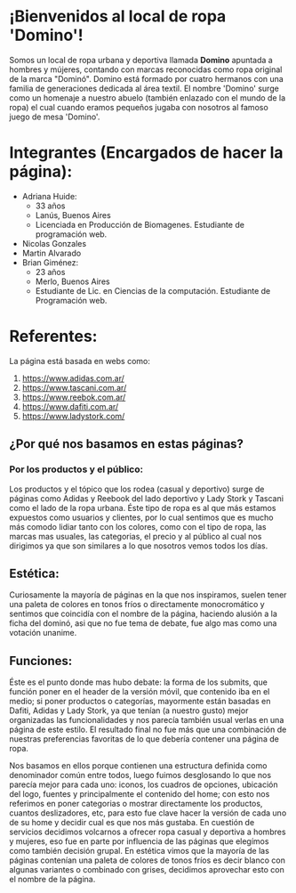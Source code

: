 # ¡Bienvenidos al local de ropa 'Domino'!

Somos un local de ropa urbana y deportiva llamada **Domino** apuntada a hombres y mújeres, contando con marcas reconocidas como ropa original de la marca "Dominó".
Domino está formado por cuatro hermanos con una familia de generaciones dedicada al área textil. El nombre 'Domino' surge como un homenaje a nuestro abuelo (también enlazado con el mundo de la ropa) el cual cuando eramos pequeños jugaba con nosotros al famoso juego de mesa 'Domino'.

# Integrantes (Encargados de hacer la página): 

- Adriana Huide: 
    - 33 años
    - Lanús, Buenos Aires
    - Licenciada en Producción de Biomagenes. Estudiante de programación web.
- Nicolas Gonzales
- Martin Alvarado
- Brian Giménez: 
    - 23 años
    - Merlo, Buenos Aires
    - Estudiante de Lic. en Ciencias de la computación. Estudiante de Programación web.

# Referentes: 
La página está basada en webs como: 
1. https://www.adidas.com.ar/
2. https://www.tascani.com.ar/
3. https://www.reebok.com.ar/
4. https://www.dafiti.com.ar/
5. https://www.ladystork.com/ 

## ¿Por qué nos basamos en estas páginas? 
###  Por los productos y el público: 

Los productos y el tópico que los rodea (casual y deportivo) surge de páginas como Adidas y Reebook del lado deportivo y Lady Stork y Tascani como el lado de la ropa urbana. Éste tipo de ropa es al que más estamos expuestos como usuarios y clientes, por lo cual sentimos que es mucho más comodo lidiar tanto con los colores, como con el tipo de ropa, las marcas mas usuales, las categorias, el precio y al público al cual nos dirigimos ya que son similares a lo que nosotros vemos todos los días. 
## Estética: 

Curiosamente la mayoría de páginas en la que nos inspiramos, suelen tener una paleta de colores en tonos fríos o directamente monocromático y sentimos que coincidía con el nombre de la página, haciendo alusión a la ficha del dominó, asi que no fue tema de debate, fue algo mas como una votación unanime. 

## Funciones: 

Éste es el punto donde mas hubo debate: la forma de los submits, que función poner en el header de la versión móvil, que contenido iba en el medio; si poner productos o categorías, mayormente están basadas en Dafiti, Adidas y Lady Stork, ya que tenían (a nuestro gusto) mejor organizadas las funcionalidades y nos parecía también usual verlas en una página de este estilo. El resultado final no fue más que una combinación de nuestras preferencias favoritas de lo que debería contener una página de ropa. 

















Nos basamos en ellos porque contienen una estructura definida como denominador común entre todos, luego fuimos desglosando lo que nos parecía mejor para cada uno: iconos, los cuadros de opciones, ubicación del logo, fuentes y principalmente el contenido del home; con esto nos referimos en poner categorias o mostrar directamente los productos, cuantos deslizadores, etc, para esto fue clave hacer la versión de cada uno de su home y decidir cual es que nos más gustaba. En cuestión de servicios decidimos volcarnos a ofrecer ropa casual y deportiva a hombres y mujeres, eso fue en parte por influencia de las páginas que elegímos como también decisión grupal. En estética vimos que la mayoría de las páginas contenían una paleta de colores de tonos fríos es decir blanco con algunas variantes o combinado con grises, decidimos aprovechar esto con el nombre de la página. 
